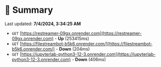 # 📖 Summary
Last updated: **7/4/2024, 3:34:25 AM**

- `GET` [https://restreamer-09gx.onrender.com](https://restreamer-09gx.onrender.com) - **Up** (253415ms)
- `GET` [https://filestreambot-b5k6.onrender.com/](https://filestreambot-b5k6.onrender.com/) - **Down** (204ms)
- `GET` [https://jupyterlab-python3-12-3.onrender.com](https://jupyterlab-python3-12-3.onrender.com) - **Down** (406ms)
